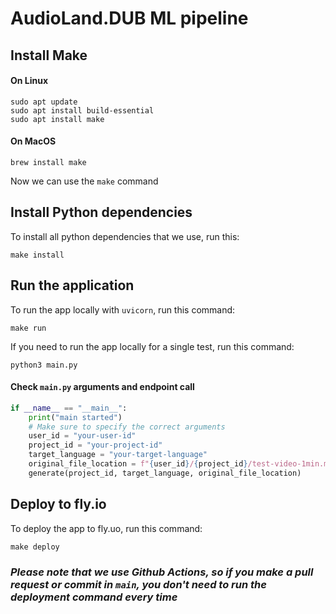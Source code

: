 # AudioLand.DUB ML pipeline

## Install Make

#### On Linux
```shell
sudo apt update
sudo apt install build-essential
sudo apt install make
```

#### On MacOS
```shell
brew install make
```
Now we can use the `make` command


## Install Python dependencies
To install all python dependencies that we use, run this:
```shell
make install
```


## Run the application
To run the app locally with `uvicorn`, run this command:
```shell
make run
```
If you need to run the app locally for a single test, run this command:
```shell
python3 main.py
```

#### Check `main.py` arguments and endpoint call
```python
if __name__ == "__main__":
    print("main started")
    # Make sure to specify the correct arguments
    user_id = "your-user-id"
    project_id = "your-project-id"
    target_language = "your-target-language"
    original_file_location = f"{user_id}/{project_id}/test-video-1min.mp4"
    generate(project_id, target_language, original_file_location)
```


## Deploy to fly.io
To deploy the app to fly.uo, run this command:
```shell
make deploy
```

### *Please note that we use Github Actions, so if you make a pull request or commit in `main`, you don't need to run the deployment command every time*

